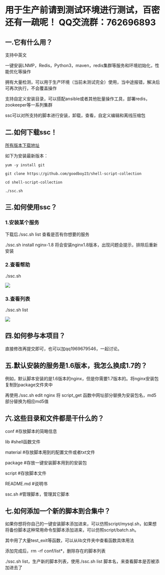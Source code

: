 # 用于生产前请到测试环境进行测试，百密还有一疏呢！ QQ交流群：762696893

## 一.它有什么用？
支持中英文

一键安装LNMP，Redis，Python3，maven，redis集群等服务和环境初始化，性能优化等操作

拥有大量检测，可以用于生产环境（当前未测试完全）使用，当中途报错，解决后可再次执行，不会覆盖操作

支持自定义安装目录，可以搭配ansible或者其他批量操作工具，部署redis，zookeeper等一系列集群

ssc可以对所支持的脚本进行安装，卸载，查看，自定义编辑和离线压缩包


## 二.如何下载ssc！
[所有版本下载地址](https://github.com/goodboy23/shell-script-collection/releases "所有版本下载地址")

如下为安装最新版本：

`yum -y install git`

`git clone https://github.com/goodboy23/shell-script-collection`

`cd shell-script-collection`

`./ssc.sh`

## 三.如何使用ssc？

### 1.安装某个服务

下载后./ssc.sh list 查看是否有你想要的服务

./ssc.sh install nginx-1.8 将会安装nginx1.8版本，出现问题会提示，排除后重新安装

### 2.查看帮助

./ssc.sh

![](http://www.52wiki.cn/uploads/201807/shell/attach_154254ea770b255b.png)


### 3.查看列表

./ssc.sh list

![](http://www.52wiki.cn/uploads/201807/shell/attach_154254f4ea9af71c.png)

## 四.如何参与本项目？
直接修改再提交即可，也可以加qq1969679546，一起讨论。

## 五.默认安装的服务是1.6版本，我怎么换成1.7的？
例如，默认脚本安装的是1.6版本的nginx，但是你需要1.7版本的。将nginx安装包复制到package文件夹中

再使用./ssc.sh edit nginx 将 script_get 函数中网址部分替换为安装包名，md5部分替换为相应md5值

## 六.这些目录和文件都是干什么的？
conf #存放脚本的简略信息

lib #shell函数文件

material #存放脚本用到的配置文件或者txt文件

package #存放一键安装脚本用到的安装包

script #存放脚本文件

README.md #说明书

ssc.sh #管理脚本，管理其它脚本

## 七.如何添加一个新的脚本到合集中？
如果你想将你自己的一键安装脚本添加进来，可以仿照script/mysql.sh，如果想将备份脚本这种常用命令型脚本添加进来，可以仿照script/batch.sh。

其中用了大量test_exit等函数，可以从lib文件夹中查看函数具体用法

添加完成后，rm -rf conf/list*，删除存在的脚本列表

./ssc.sh list，生产新的脚本列表，使用./ssc.sh list 脚本名，来查看脚本是否被添加进去了
